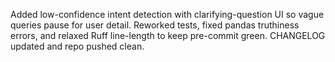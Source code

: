 Added low-confidence intent detection with clarifying-question UI so vague queries pause for user detail. Reworked tests, fixed pandas truthiness errors, and relaxed Ruff line-length to keep pre-commit green. CHANGELOG updated and repo pushed clean.

